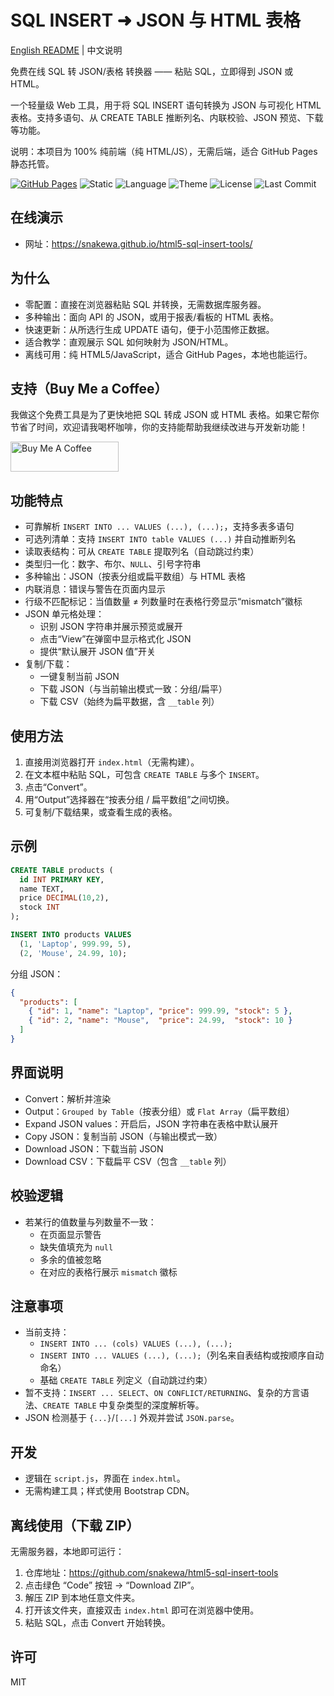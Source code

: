 # SQL INSERT ➜ JSON 与 HTML 表格

[English README](README.md) | 中文说明

免费在线 SQL 转 JSON/表格 转换器 —— 粘贴 SQL，立即得到 JSON 或 HTML。

一个轻量级 Web 工具，用于将 SQL INSERT 语句转换为 JSON 与可视化 HTML 表格。支持多语句、从 CREATE TABLE 推断列名、内联校验、JSON 预览、下载等功能。

说明：本项目为 100% 纯前端（纯 HTML/JS），无需后端，适合 GitHub Pages 静态托管。

[![GitHub Pages](https://img.shields.io/badge/Deploy-GitHub%20Pages-2ea44f?logo=github)](https://snakewa.github.io/html5-sql-insert-tools/)
![Static](https://img.shields.io/badge/Client--side-Static-blue)
![Language](https://img.shields.io/badge/i18n-EN%2FZH-informational)
![Theme](https://img.shields.io/badge/Theme-Light%20%7C%20Dark%20%7C%20System-7952B3)
![License](https://img.shields.io/badge/License-MIT-green)
![Last Commit](https://img.shields.io/github/last-commit/snakewa/html5-sql-insert-tools)

## 在线演示

- 网址：<https://snakewa.github.io/html5-sql-insert-tools/>

## 为什么

- 零配置：直接在浏览器粘贴 SQL 并转换，无需数据库服务器。
- 多种输出：面向 API 的 JSON，或用于报表/看板的 HTML 表格。
- 快速更新：从所选行生成 UPDATE 语句，便于小范围修正数据。
- 适合教学：直观展示 SQL 如何映射为 JSON/HTML。
- 离线可用：纯 HTML5/JavaScript，适合 GitHub Pages，本地也能运行。

## 支持（Buy Me a Coffee）

我做这个免费工具是为了更快地把 SQL 转成 JSON 或 HTML 表格。如果它帮你节省了时间，欢迎请我喝杯咖啡，你的支持能帮助我继续改进与开发新功能！

<a href="https://www.buymeacoffee.com/snakewa" target="_blank">
  <img src="https://cdn.buymeacoffee.com/buttons/v2/default-yellow.png" alt="Buy Me A Coffee" height="48" width="173">
</a>

## 功能特点

- 可靠解析 `INSERT INTO ... VALUES (...), (...);`，支持多表多语句
- 可选列清单：支持 `INSERT INTO table VALUES (...)` 并自动推断列名
- 读取表结构：可从 `CREATE TABLE` 提取列名（自动跳过约束）
- 类型归一化：数字、布尔、`NULL`、引号字符串
- 多种输出：JSON（按表分组或扁平数组）与 HTML 表格
- 内联消息：错误与警告在页面内显示
- 行级不匹配标记：当值数量 ≠ 列数量时在表格行旁显示“mismatch”徽标
- JSON 单元格处理：
  - 识别 JSON 字符串并展示预览或展开
  - 点击“View”在弹窗中显示格式化 JSON
  - 提供“默认展开 JSON 值”开关
- 复制/下载：
  - 一键复制当前 JSON
  - 下载 JSON（与当前输出模式一致：分组/扁平）
  - 下载 CSV（始终为扁平数据，含 `__table` 列）

## 使用方法

1. 直接用浏览器打开 `index.html`（无需构建）。
2. 在文本框中粘贴 SQL，可包含 `CREATE TABLE` 与多个 `INSERT`。
3. 点击“Convert”。
4. 用“Output”选择器在“按表分组 / 扁平数组”之间切换。
5. 可复制/下载结果，或查看生成的表格。

## 示例

```sql
CREATE TABLE products (
  id INT PRIMARY KEY,
  name TEXT,
  price DECIMAL(10,2),
  stock INT
);

INSERT INTO products VALUES
  (1, 'Laptop', 999.99, 5),
  (2, 'Mouse', 24.99, 10);
```

分组 JSON：
```json
{
  "products": [
    { "id": 1, "name": "Laptop", "price": 999.99, "stock": 5 },
    { "id": 2, "name": "Mouse",  "price": 24.99,  "stock": 10 }
  ]
}
```

## 界面说明

- Convert：解析并渲染
- Output：`Grouped by Table`（按表分组）或 `Flat Array`（扁平数组）
- Expand JSON values：开启后，JSON 字符串在表格中默认展开
- Copy JSON：复制当前 JSON（与输出模式一致）
- Download JSON：下载当前 JSON
- Download CSV：下载扁平 CSV（包含 `__table` 列）

## 校验逻辑

- 若某行的值数量与列数量不一致：
  - 在页面显示警告
  - 缺失值填充为 `null`
  - 多余的值被忽略
  - 在对应的表格行展示 `mismatch` 徽标

## 注意事项

- 当前支持：
  - `INSERT INTO ... (cols) VALUES (...), (...);`
  - `INSERT INTO ... VALUES (...), (...);`（列名来自表结构或按顺序自动命名）
  - 基础 `CREATE TABLE` 列定义（自动跳过约束）
- 暂不支持：`INSERT ... SELECT`、`ON CONFLICT/RETURNING`、复杂的方言语法、`CREATE TABLE` 中复杂类型的深度解析等。
- JSON 检测基于 `{...}`/`[...]` 外观并尝试 `JSON.parse`。

## 开发

- 逻辑在 `script.js`，界面在 `index.html`。
- 无需构建工具；样式使用 Bootstrap CDN。

## 离线使用（下载 ZIP）

无需服务器，本地即可运行：

1. 仓库地址：<https://github.com/snakewa/html5-sql-insert-tools>
2. 点击绿色 “Code” 按钮 → “Download ZIP”。
3. 解压 ZIP 到本地任意文件夹。
4. 打开该文件夹，直接双击 `index.html` 即可在浏览器中使用。
5. 粘贴 SQL，点击 Convert 开始转换。

## 许可

MIT

 
